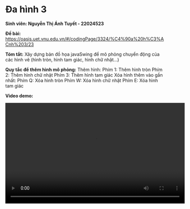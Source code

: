# Đa hình 3

**Sinh viên: Nguyễn Thị Ánh Tuyết - 22024523**

**Đề bài:** https://oasis.uet.vnu.edu.vn/#/codingPage/3324/%C4%90a%20h%C3%ACnh%203/23

**Tóm tắt:** Xây dựng bản đồ họa javaSwing để mô phỏng chuyển động của các hình vẽ (hình tròn, hình tam giác, hình chữ nhật...)

**Quy tắc để thêm hình mô phỏng:**
  Thêm hình:
      Phím 1: Thêm hình tròn
      Phím 2: Thêm hình chữ nhật 
      Phím 3: Thêm hình tam giác
  Xóa hình thêm vào gần nhất:
      Phím Q: Xóa hình tròn
      Phím W: Xóa hình chữ nhật
      Phím E: Xóa hình tam giác
      
**Video demo:**

<video width="560" height="315" controls>
  <source src="https://www.canva.com/design/DAF3gByxzs8/RVKW66Zsi1AUkssca8n3xg/watch?utm_content=DAF3gByxzs8&utm_campaign=designshare&utm_medium=link&utm_source=editor" type="video/mp4">
  Your browser does not support the video tag.
</video>



